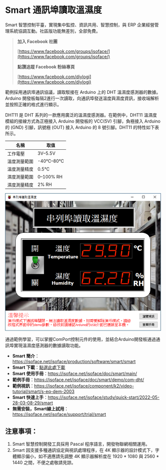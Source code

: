 # Smart 通訊埠讀取溫濕度

Smart 智慧控制平臺，實現集中監控、資訊共用、智慧控制，與 ERP 企業經營管理系統協調互動。社區版功能無差別，全部免費。

> **加入 Facebook 社團**
>
> [https://www.facebook.com/groups/isoface/](https://www.facebook.com/groups/isoface/)
> 
> **點讚追蹤 Facebook 粉絲專頁**
> 
> [https://www.facebook.com/diylogi](https://www.facebook.com/diylogi)

範例採用通訊埠通訊協議，讀取駁接在 Arduino 上的 DHT 溫濕度感測器的數據。 Arduino 開發板每隔2進行一次讀取，向通訊埠發送溫度與濕度資訊，接收端解析並按照正確的格式進行顯示。

DHT11 是 DHT 系列的一款應用廣泛的溫濕度感測器。在範例中，DHT11 溫濕度模組的接線方式為正極接入 Arduino 開發板的 VCC(5V) 引腳，負極接入 Arduino 的 (GND) 引腳，訊號極 (OUT) 接入 Arduino 的 8 號引腳。DHT11 的特性如下表所示。

|    名稱     |    取值     |
| ----------- | ----------- |
| 工作電壓     | 3V–5.5V     |
| 溫度測量範圍 | -40℃–80℃ |
| 溫度測量精度 | 0.5℃      |
| 濕度測量範圍 | 0–100% RH   |
| 濕度測量精度 | 2% RH       |

![](images/20220920170049.png)

通過範例學習，可以掌握ComPort控制元件的使用，並結合Arduino開發板通過通訊埠實現溫濕度感測器的數據讀取功能。

* **Smart 簡介**：https://isoface.net/isoface/production/software/smart/smart
* **Smart 下載**：[點選此處下載](https://github.com/isoface-iot/Smart/releases/latest)
* **Smart 使用手冊**：https://isoface.net/isoface/doc/smart/main/
* **範例手冊**：https://isoface.net/isoface/doc/smart/demo/com-dht/
* **範例視訊**：https://isoface.net/isoface/component/k2/video-tutorial/smart/s-eq-dem-2003
* **Smart 快速上手**：https://isoface.net/isoface/study/quick-start/2022-05-28-03-08-29/smart
* **無需安裝，Smart線上試用**：https://isoface.net/isoface/support/trial/smart

## 注意事項：
1. Smart 智慧控制開發工具採用 Pascal 程序語言，開發物聯網相關運用。
2. Smart 因支援多種通訊協定與視訊處理程序，在 4K 顯示器的設計模式下，字體顯示偏小，如不適應請先調整 4K 顯示器解析度在 1920 * 1080 與 2560 * 1440 之間，不便之處敬請見諒。